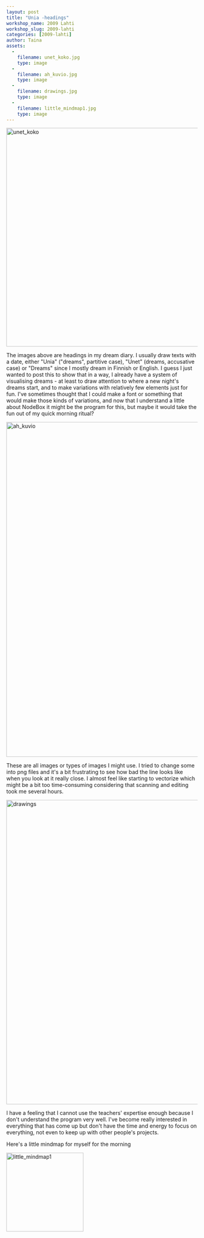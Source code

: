 ```yaml
---
layout: post
title: "Unia -headings"
workshop_name: 2009 Lahti
workshop_slug: 2009-lahti
categories: [2009-lahti]
author: Taina 
assets:
  -
    filename: unet_koko.jpg
    type: image
  -
    filename: ah_kuvio.jpg
    type: image
  -
    filename: drawings.jpg
    type: image
  -
    filename: little_mindmap1.jpg
    type: image
---
```

<img class="alignnone size-full wp-image-984" title="unet_koko" src="http://workshops.nodebox.net/2009/wp-content/uploads/unet_koko.jpg" alt="unet_koko" width="621" height="574" />

The images above are headings in my dream diary. I usually draw texts with a date, either "Unia" ("dreams", partitive case), "Unet" (dreams, accusative case) or "Dreams" since I mostly dream in Finnish or English. I guess I just wanted to post this to show that in a way, I already have a system of visualising dreams - at least to draw attention to where a new night's dreams start, and to make variations with relatively few elements just for fun. I've sometimes thought that I could make a font or something that would make those kinds of variations, and now that I understand a little about NodeBox it might be the program for this, but maybe it would take the fun out of my quick morning ritual?

<img class="alignnone size-full wp-image-986" title="ah_kuvio" src="http://workshops.nodebox.net/2009/wp-content/uploads/ah_kuvio.jpg" alt="ah_kuvio" width="838" height="879" />

These are all images or types of images I might use. I tried to change some into png files and it's a bit frustrating to see how bad the line looks like when you look at it really close. I almost feel like starting to vectorize which might be a bit too time-consuming considering that scanning and editing took me several hours.

<img class="alignnone size-full wp-image-990" title="drawings" src="http://workshops.nodebox.net/2009/wp-content/uploads/drawings.jpg" alt="drawings" width="523" height="799" />

I have a feeling that I cannot use the teachers' expertise enough because I don't understand the program very well. I've become really interested in everything that has come up but don't have the time and energy to focus on everything, not even to keep up with other people's projects.

Here's a little mindmap for myself for the morning

<img class="alignnone size-full wp-image-1005" title="little_mindmap1" src="http://workshops.nodebox.net/2009/wp-content/uploads/little_mindmap1.jpg" alt="little_mindmap1" width="203" height="207" />

